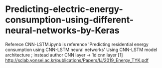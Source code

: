 # Predicting-electric-energy-consumption-using-different-neural-networks-by-Keras

Referece 
CNN-LSTM.ipynb is reference 'Predicting residential energy consumption using CNN-LSTM neural
networks'
Using CNN-LSTM model architecture ; instead author CNN layer -> 1d cnn layer
[1] http://sclab.yonsei.ac.kr/publications/Papers/IJ/2019_Energy_TYK.pdf


